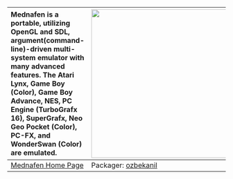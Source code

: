 | Mednafen is a portable, utilizing OpenGL and SDL, argument(command-line)-driven multi-system emulator with many advanced features. The Atari Lynx, Game Boy (Color), Game Boy Advance, NES, PC Engine (TurboGrafx 16), SuperGrafx, Neo Geo Pocket (Color), PC-FX, and WonderSwan (Color) are emulated. | <a href='http://www.youtube.com/watch?feature=player_embedded&v=H087lab5vTQ' target='_blank'><img src='http://img.youtube.com/vi/H087lab5vTQ/0.jpg' width='425' height=344 /></a> |
|:-------------------------------------------------------------------------------------------------------------------------------------------------------------------------------------------------------------------------------------------------------------------------------------------------------|:----------------------------------------------------------------------------------------------------------------------------------------------------------------------------------|
|[Mednafen Home Page](http://mednafen.sourceforge.net)| Packager: [ozbekanil](ozbekanil.md) |